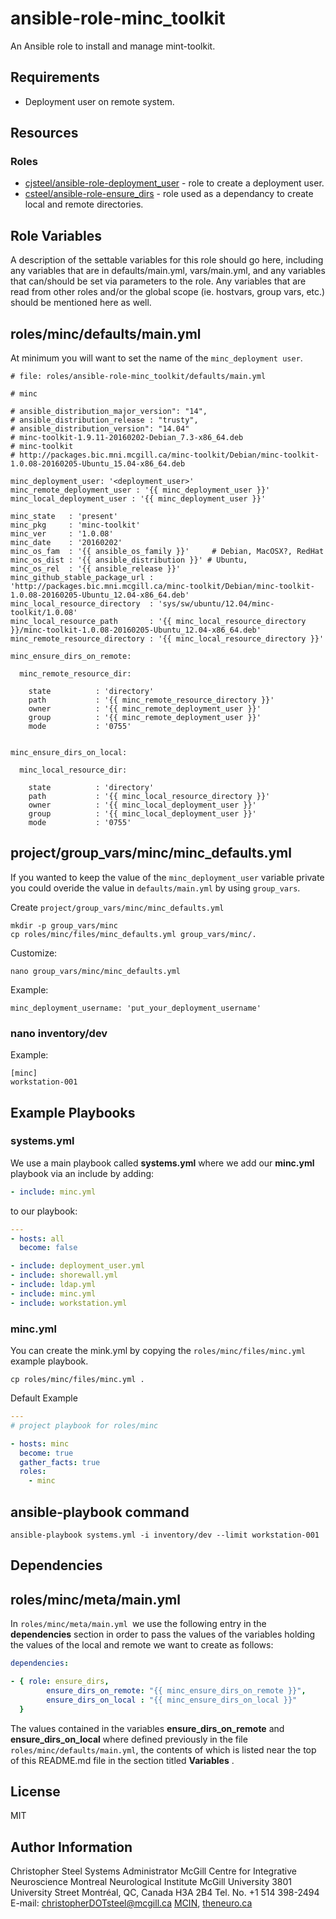 
ansible-role-minc_toolkit
=========

An Ansible role to install and manage mint-toolkit.


Requirements
------------

* Deployment user on remote system. 

## Resources

### Roles

* [cjsteel/ansible-role-deployment_user]( https://github.com/cjsteel/ansible-role-deployment_user ) - role to create a deployment user.
* [csteel/ansible-role-ensure_dirs](https://github.com/csteel/ansible-role-ensure_dirs) - role used as a dependancy to create local and remote directories.



Role Variables
--------------

A description of the settable variables for this role should go here, including any variables that are in defaults/main.yml, vars/main.yml, and any variables that can/should be set via parameters to the role. Any variables that are read from other roles and/or the global scope (ie. hostvars, group vars, etc.) should be mentioned here as well.

###  


roles/minc/defaults/main.yml 
---

At minimum you will want to set the name of the `minc_deployment user`.

```shell
# file: roles/ansible-role-minc_toolkit/defaults/main.yml

# minc

# ansible_distribution_major_version": "14",
# ansible_distribution_release : "trusty",
# ansible_distribution_version": "14.04"
# minc-toolkit-1.9.11-20160202-Debian_7.3-x86_64.deb	
# minc-toolkit
# http://packages.bic.mni.mcgill.ca/minc-toolkit/Debian/minc-toolkit-1.0.08-20160205-Ubuntu_15.04-x86_64.deb

minc_deployment_user: '<deployment_user>'
minc_remote_deployment_user : '{{ minc_deployment_user }}'
minc_local_deployment_user : '{{ minc_deployment_user }}'

minc_state   : 'present'
minc_pkg     : 'minc-toolkit'
minc_ver     : '1.0.08'
minc_date    : '20160202'
minc_os_fam  : '{{ ansible_os_family }}'     # Debian, MacOSX?, RedHat
minc_os_dist : '{{ ansible_distribution }}' # Ubuntu, 
minc_os_rel  : '{{ ansible_release }}'
minc_github_stable_package_url : 'http://packages.bic.mni.mcgill.ca/minc-toolkit/Debian/minc-toolkit-1.0.08-20160205-Ubuntu_12.04-x86_64.deb'
minc_local_resource_directory  : 'sys/sw/ubuntu/12.04/minc-toolkit/1.0.08'
minc_local_resource_path       : '{{ minc_local_resource_directory }}/minc-toolkit-1.0.08-20160205-Ubuntu_12.04-x86_64.deb'
minc_remote_resource_directory : '{{ minc_local_resource_directory }}'

minc_ensure_dirs_on_remote:

  minc_remote_resource_dir:

    state          : 'directory'
    path           : '{{ minc_remote_resource_directory }}'
    owner          : '{{ minc_remote_deployment_user }}'
    group          : '{{ minc_remote_deployment_user }}'
    mode           : '0755'


minc_ensure_dirs_on_local:

  minc_local_resource_dir:

    state          : 'directory'
    path           : '{{ minc_local_resource_directory }}'
    owner          : '{{ minc_local_deployment_user }}'
    group          : '{{ minc_local_deployment_user }}'
    mode           : '0755'
```

##  project/group_vars/minc/minc_defaults.yml

If you wanted to keep the value of the `minc_deployment_user` variable private you could overide the value in `defaults/main.yml` by using `group_vars`. 

Create `project/group_vars/minc/minc_defaults.yml`

```shell
mkdir -p group_vars/minc
cp roles/minc/files/minc_defaults.yml group_vars/minc/.
```

Customize:

```shell
nano group_vars/minc/minc_defaults.yml
```

Example:

```shell
minc_deployment_username: 'put_your_deployment_username'
```

### nano inventory/dev

Example:

```shell
[minc]
workstation-001
```

## Example Playbooks

### systems.yml

We use a main playbook called **systems.yml** where we add our **minc.yml** playbook via an include by adding:

```yaml
- include: minc.yml
```

to our playbook:

```yaml
---
- hosts: all
  become: false

- include: deployment_user.yml
- include: shorewall.yml
- include: ldap.yml
- include: minc.yml
- include: workstation.yml

```

### minc.yml

You can create the mink.yml by copying the `roles/minc/files/minc.yml` example playbook. 

```shell
cp roles/minc/files/minc.yml .
```



Default Example

```yaml
---
# project playbook for roles/minc

- hosts: minc
  become: true
  gather_facts: true
  roles:
    - minc

```

## ansible-playbook command

```shell
ansible-playbook systems.yml -i inventory/dev --limit workstation-001
```

Dependencies
------------

## roles/minc/meta/main.yml 

In `roles/minc/meta/main.yml `we use the following entry in the **dependencies** section in order to pass the values of the variables holding the values of the local and remote we want to create as follows:

```yaml
dependencies:

- { role: ensure_dirs, 
        ensure_dirs_on_remote: "{{ minc_ensure_dirs_on_remote }}",
        ensure_dirs_on_local : "{{ minc_ensure_dirs_on_local }}"
  }
```

The values contained in the variables **ensure_dirs_on_remote** and **ensure_dirs_on_local** where defined previously in the file `roles/minc/defaults/main.yml`, the contents of which is listed near the top of this README.md file in the section titled **Variables** .


License
-------

MIT


Author Information
------------------

Christopher Steel
Systems Administrator
McGill Centre for Integrative Neuroscience
Montreal Neurological Institute
McGill University
3801 University Street
Montréal, QC, Canada H3A 2B4
Tel. No. +1 514 398-2494
E-mail: christopherDOTsteel@mcgill.ca
[MCIN](http://mcin-cnim.ca/), [theneuro.ca](http://theneuro.ca)


